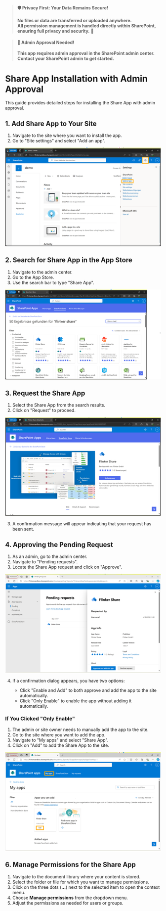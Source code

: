 > #### 🛡️ **Privacy First: Your Data Remains Secure!**
>  
> **No files or data are transferred or uploaded anywhere.**  
> **All permission management is handled directly within SharePoint, ensuring full privacy and security.** 🔐

> #### 🚨 **Admin Approval Needed!**
> **This app requires admin approval in the SharePoint admin center.**  
> **Contact your SharePoint admin to get started.**

# Share App Installation with Admin Approval

This guide provides detailed steps for installing the Share App with admin approval.

## 1. Add Share App to Your Site

1. Navigate to the site where you want to install the app.
2. Go to "Site settings" and select "Add an app".

![Add App from Site Settings](/_media/sharepoint-site-settings-add-app.png)

## 2. Search for Share App in the App Store

1. Navigate to the admin center.
2. Go to the App Store.
3. Use the search bar to type "Share App".

![Search Share App](/_media/app-store-search-share-app.png)

## 3. Request the Share App

1. Select the Share App from the search results.
2. Click on "Request" to proceed.

![Request Share App](/_media/app-store-share-app-request.png)

3. A confirmation message will appear indicating that your request has been sent.

<!--- ![Request Sent](/_media/app-store-share-app-request-sent.png) -->

## 4. Approving the Pending Request

1. As an admin, go to the admin center.
2. Navigate to "Pending requests".
3. Locate the Share App request and click on "Approve".

![Pending Requests](/_media/admin-center-pending-requests-share-app-approve.png)

4. If a confirmation dialog appears, you have two options:
    - Click "Enable and Add" to both approve and add the app to the site automatically.

    <!--- ![Enable and Add](/_media/admin-center-pending-requests-share-app-enable-and-add-confirm.png) -->

    - Click "Only Enable" to enable the app without adding it automatically.

    <!--- ![Only Enable](/_media/admin-center-pending-requests-share-app-only-enable-confirm.png) -->

### If You Clicked "Only Enable"

1. The admin or site owner needs to manually add the app to the site.
2. Go to the site where you want to add the app.
3. Navigate to "My apps" and select "Share App".
4. Click on "Add" to add the Share App to the site.

![Add Share App from My Apps](/_media/sharepoint-site-myapps-share-app-add.png)

## 6. Manage Permissions for the Share App

1. Navigate to the document library where your content is stored.
2. Select the folder or file for which you want to manage permissions.
3. Click on the three dots (**...**) next to the selected item to open the context menu.
4. Choose **Manage permissions** from the dropdown menu.
5. Adjust the permissions as needed for users or groups.

